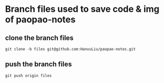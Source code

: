# Branch files used to save code & img of paopao-notes

## clone the branch files
```
git clone -b files git@github.com:HanxuLiu/paopao-notes.git
```

## push the branch files
```
git push origin files
```
